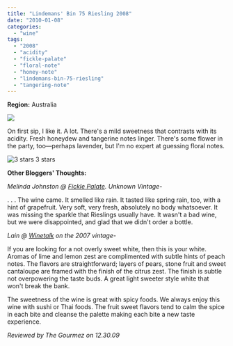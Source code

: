 ```yaml
---
title: "Lindemans' Bin 75 Riesling 2008"
date: "2010-01-08"
categories:
  - "wine"
tags:
  - "2008"
  - "acidity"
  - "fickle-palate"
  - "floral-note"
  - "honey-note"
  - "lindemans-bin-75-riesling"
  - "tangering-note"
---
```


**Region:** Australia

![](http://www.rebeccagomezfarrell.com/gourmez/photos/lindemansbin.jpg)

On first sip, I like it. A lot. There's a mild sweetness that contrasts with its acidity. Fresh honeydew and tangerine notes linger. There's some flower in the party, too—perhaps lavender, but I'm no expert at guessing floral notes.




<div class="caption">

![3 stars](http://s3.amazonaws.com/thegourmez-wpmedia/2009/02/rating_avocado1.gif "rating_avocado1") 3 stars</div>


**Other Bloggers' Thoughts:**

_Melinda Johnston @ [Fickle Palate](http://www.ficklepalate.com/2008/lindemans-bin-75-reisling/). Unknown Vintage-_

. . . The wine came. It smelled like rain. It tasted like spring rain, too, with a hint of grapefruit. Very soft, very fresh, absolutely no body whatsoever. It was missing the sparkle that Rieslings usually have. It wasn't a bad wine, but we were disappointed, and glad that we didn't order a bottle.

_Lain @ [Winetalk](http://winetalk.org/2009/01/28/2007-lindemans-bin-75-riesling-australia-8.aspx) on the 2007 vintage-_

If you are looking for a not overly sweet white, then this is your white. Aromas of lime and lemon zest are complimented with subtle hints of peach notes. The flavors are straightforward; layers of pears, stone fruit and sweet cantaloupe are framed with the finish of the citrus zest. The finish is subtle not overpowering the taste buds. A great light sweeter style white that won't break the bank.

The sweetness of the wine is great with spicy foods. We always enjoy this wine with sushi or Thai foods. The fruit sweet flavors tend to calm the spice in each bite and cleanse the palette making each bite a new taste experience.

_Reviewed by The Gourmez on 12.30.09_
